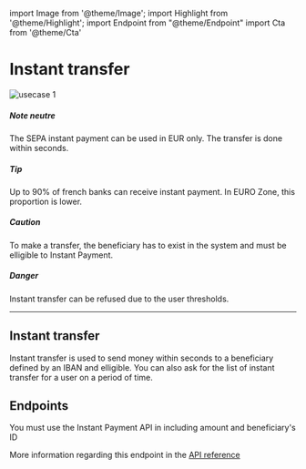 import Image from '@theme/Image';
import Highlight from '@theme/Highlight';
import Endpoint from "@theme/Endpoint"
import Cta from '@theme/Cta'

# Instant transfer

<Image src="docs/usecase-exemple-00.jpg" alt="usecase 1"/>

<Highlight>

##### Note neutre

The SEPA instant payment can be used in EUR only. The transfer is done within seconds.
  
</Highlight>

<Highlight type="tip">

##### Tip

Up to 90% of french banks can receive instant payment. In EURO Zone, this proportion is lower.

</Highlight>

<Highlight type="caution">

##### Caution

To make a transfer, the beneficiary has to exist in the system and must be elligible to Instant Payment.

</Highlight>

<Highlight type="danger">

##### Danger
Instant transfer can be refused due to the user thresholds.

</Highlight>

---

## Instant transfer

Instant transfer is used to send money within seconds to a beneficiary defined by an IBAN and elligible. You can also ask for the list of instant transfer for a user on a period of time.

## Endpoints

You must use the Instant Payment API in including amount and beneficiary's ID

More information regarding this endpoint in the [API reference](/api/api1)

<Endpoint apiUrl="/v2.0/migrationProxy" path="/api​/v2.0​/users​/sctinst" method="post"/>

<!-- <Endpoint apiUrl="/v1.0/migrationProxy" path="​/api/v2.0/users/{userid}/cards/{id}" method="delete"/> -->

<Cta
  context="doc"
  ui="button"
  link="/api/api1"
  label="Try it out"
/>
